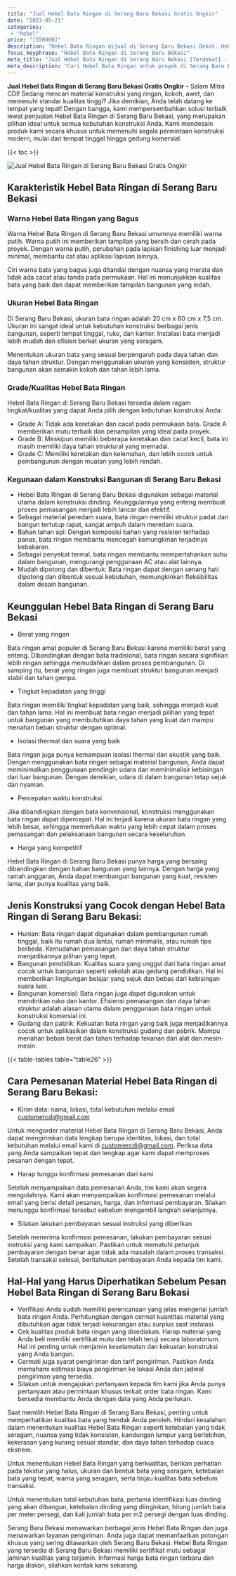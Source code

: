 ```yaml
---
title: "Jual Hebel Bata Ringan di Serang Baru Bekasi Gratis Ongkir"
date: "2023-05-21"
categories:
 - "hebel"
price: "[550000]"
description: "Hebel Bata Ringan dijual di Serang Baru Bekasi Dekat. Hebel Bata Ringan ini sering digunakan dalam proyek pembangunan sebagai material dinding yang kuat dan tahan lama. Hubungi kami untuk informasi lebih lanjut."
focus_keyphrase: "Hebel Bata Ringan di Serang Baru Bekasi"
meta_title: "Jual Hebel Bata Ringan di Serang Baru Bekasi [Terdekat] - CDI"
meta_description: "Cari Hebel Bata Ringan untuk proyek di Serang Baru Bekasi? Kami menyediakan Hebel Bata Ringan berkualitas untuk material dinding. Dapatkan penawaran terbaik sekarang."
---
```


**Jual Hebel Bata Ringan di Serang Baru Bekasi Gratis Ongkir** – Salam Mitra CDI! Sedang mencari material konstruksi yang ringan, kokoh, awet, dan memenuhi standar kualitas tinggi? Jika demikian, Anda telah datang ke tempat yang tepat! Dengan bangga, kami mempersembahkan solusi terbaik lewat penjualan Hebel Bata Ringan di Serang Baru Bekasi, yang merupakan pilihan ideal untuk semua kebutuhan konstruksi Anda. Kami mendesain produk kami secara khusus untuk memenuhi segala permintaan konstruksi modern, mulai dari tempat tinggal hingga gedung komersial.

{{< toc >}}

![Jual Hebel Bata Ringan di Serang Baru Bekasi Gratis Ongkir](/images/hebel/hebel-bataringan-31.jpg)

## Karakteristik Hebel Bata Ringan di Serang Baru Bekasi

### Warna Hebel Bata Ringan yang Bagus

Warna Hebel Bata Ringan di Serang Baru Bekasi umumnya memiliki warna putih. Warna putih ini memberikan tampilan yang bersih dan cerah pada proyek. Dengan warna putih, perubahan pada lapisan finishing luar menjadi minimal, membantu cat atau aplikasi lapisan lainnya.

Ciri warna bata yang bagus juga ditandai dengan nuansa yang merata dan tidak ada cacat atau tanda pada permukaan. Hal ini menunjukkan kualitas bata yang baik dan dapat memberikan tampilan bangunan yang indah.

### Ukuran Hebel Bata Ringan

Di Serang Baru Bekasi, ukuran bata ringan adalah 20 cm x 60 cm x 7,5 cm. Ukuran ini sangat ideal untuk kebutuhan konstruksi berbagai jenis bangunan, seperti tempat tinggal, ruko, dan kantor. Instalasi bata menjadi lebih mudah dan efisien berkat ukuran yang seragam.

Menentukan ukuran bata yang sesuai berpengaruh pada daya tahan dan daya tahan struktur. Dengan menggunakan ukuran yang konsisten, struktur bangunan akan semakin kokoh dan tahan lebih lama.

### Grade/Kualitas Hebel Bata Ringan

Hebel Bata Ringan di Serang Baru Bekasi tersedia dalam ragam tingkat/kualitas yang dapat Anda pilih dengan kebutuhan konstruksi Anda:

*   Grade A: Tidak ada keretakan dan cacat pada permukaan bata. Grade A memberikan mutu terbaik dan penampilan yang ideal pada proyek.
*   Grade B: Meskipun memiliki beberapa keretakan dan cacat kecil, bata ini masih memiliki daya tahan struktural yang memadai.
*   Grade C: Memiliki keretakan dan kelemahan, dan lebih cocok untuk pembangunan dengan muatan yang lebih rendah.

### Kegunaan dalam Konstruksi Bangunan di Serang Baru Bekasi

*   Hebel Bata Ringan di Serang Baru Bekasi digunakan sebagai material utama dalam konstruksi dinding. Keunggulannya yang enteng membuat proses pemasangan menjadi lebih lancar dan efektif.
*   Sebagai material peredam suara, bata ringan memiliki struktur padat dan bangun tertutup rapat, sangat ampuh dalam meredam suara.
*   Bahan tahan api: Dengan komposisi bahan yang resisten terhadap panas, bata ringan membantu mencegah kemungkinan terjadinya kebakaran.
*   Sebagai penyekat termal, bata ringan membantu mempertahankan suhu dalam bangunan, mengurangi penggunaan AC atau alat lainnya.
*   Mudah dipotong dan dibentuk: Bata ringan dapat dengan senang hati dipotong dan dibentuk sesuai kebutuhan, memungkinkan fleksibilitas dalam desain bangunan.

## Keunggulan Hebel Bata Ringan di Serang Baru Bekasi

*   Berat yang ringan

Bata ringan amat populer di Serang Baru Bekasi karena memiliki berat yang enteng. Dibandingkan dengan bata tradisional, bata ringan secara signifikan lebih ringan sehingga memudahkan dalam proses pembangunan. Di samping itu, berat yang ringan juga membuat struktur bangunan menjadi stabil dan tahan gempa.
*   Tingkat kepadatan yang tinggi

Bata ringan memiliki tingkat kepadatan yang baik, sehingga menjadi kuat dan tahan lama. Hal ini membuat bata ringan menjadi pilihan yang tepat untuk bangunan yang membutuhkan daya tahan yang kuat dan mampu menahan beban struktur dengan optimal.
*   Isolasi thermal dan suara yang baik

Bata ringan juga punya kemampuan isolasi thermal dan akustik yang baik. Dengan menggunakan bata ringan sebagai material bangunan, Anda dapat meminimalkan penggunaan pendingin udara dan meminimalisir kebisingan dari luar bangunan. Dengan demikian, udara di dalam bangunan tetap sejuk dan nyaman.
*   Percepatan waktu konstruksi

Jika dibandingkan dengan bata konvensional, konstruksi menggunakan bata ringan dapat dipercepat. Hal ini terjadi karena ukuran bata ringan yang lebih besar, sehingga memerlukan waktu yang lebih cepat dalam proses pemasangan dan pelaksanaan bangunan secara keseluruhan.
*   Harga yang kompetitif

Hebel Bata Ringan di Serang Baru Bekasi punya harga yang bersaing dibandingkan dengan bahan bangunan yang lainnya. Dengan harga yang ramah anggaran, Anda dapat membangun bangunan yang kuat, resisten lama, dan punya kualitas yang baik.

## Jenis Konstruksi yang Cocok dengan Hebel Bata Ringan di Serang Baru Bekasi:

*   Hunian: Bata ringan dapat digunakan dalam pembangunan rumah tinggal, baik itu rumah dua lantai, rumah minimalis, atau rumah tipe berbeda. Kemudahan pemasangan dan daya tahan struktur menjadikannya pilihan yang tepat.
*   Bangunan pendidikan: Kualitas suara yang unggul dari bata ringan amat cocok untuk bangunan seperti sekolah atau gedung pendidikan. Hal ini memberikan lingkungan belajar yang sejuk dan bebas dari kebisingan suara luar.
*   Bangunan komersial: Bata ringan juga dapat digunakan untuk mendirikan ruko dan kantor. Efisiensi pemasangan dan daya tahan struktur adalah alasan utama dalam penggunaan bata ringan untuk konstruksi komersial ini.
*   Gudang dan pabrik: Kekuatan bata ringan yang baik juga menjadikannya cocok untuk aplikasikan dalam konstruksi gudang dan pabrik. Mampu menahan beban berat dan tahan terhadap tekanan dari alat dan mesin-mesin.

{{< table-tables table="table26" >}}

## Cara Pemesanan Material Hebel Bata Ringan di Serang Baru Bekasi:

*   Kirim data: nama, lokasi, total kebutuhan melalui email customercdi@gmail.com

Untuk mengorder material Hebel Bata Ringan di Serang Baru Bekasi, Anda dapat mengirimkan data lengkap berupa identitas, lokasi, dan total kebutuhan melalui email kami di customercdi@gmail.com. Periksa data yang Anda sampaikan tepat dan lengkap agar kami dapat memproses pesanan dengan tepat.
*   Harap tunggu konfirmasi pemesanan dari kami

Setelah menyampaikan data pemesanan Anda, tim kami akan segera mengolahnya. Kami akan menyampaikan konfirmasi pemesanan melalui email yang berisi detail pesanan, harga, dan informasi pembayaran. Silakan menunggu konfirmasi tersebut sebelum mengambil langkah selanjutnya.
*   Silakan lakukan pembayaran sesuai instruksi yang diberikan

Setelah menerima konfirmasi pemesanan, lakukan pembayaran sesuai instruksi yang kami sampaikan. Pastikan untuk mematuhi petunjuk pembayaran dengan benar agar tidak ada masalah dalam proses transaksi. Setelah transaksi selesai, beritahukan pembayaran Anda kepada tim kami.

## Hal-Hal yang Harus Diperhatikan Sebelum Pesan Hebel Bata Ringan di Serang Baru Bekasi

*   Verifikasi Anda sudah memiliki perencanaan yang jelas mengenai jumlah bata ringan Anda. Perhitungkan dengan cermat kuantitas material yang dibutuhkan agar tidak terjadi kekurangan atau surplus saat instalasi.
*   Cek kualitas produk bata ringan yang disediakan. Harap material yang Anda beli memiliki sertifikat mutu dan telah teruji secara laboratorium. Hal ini penting untuk menjamin keselamatan dan kekuatan konstruksi yang Anda bangun.
*   Cermati juga syarat pengiriman dan tarif pengiriman. Pastikan Anda memahami estimasi biaya pengiriman ke lokasi Anda dan jadwal pengiriman yang tersedia.
*   Silakan untuk mengajukan pertanyaan kepada tim kami jika Anda punya pertanyaan atau permintaan khusus terkait order bata ringan. Kami bersedia membantu Anda dengan data yang Anda perlukan.

Saat memilih Hebel Bata Ringan di Serang Baru Bekasi, penting untuk memperhatikan kualitas bata yang hendak Anda peroleh. Hindari kesalahan dalam menentukan kualitas Hebel Bata Ringan seperti ketebalan yang tidak seragam, nuansa yang tidak konsisten, kandungan lumpur yang berlebihan, kekerasan yang kurang sesuai standar, dan daya tahan terhadap cuaca ekstrem.

Untuk menentukan Hebel Bata Ringan yang berkualitas, berikan perhatian pada tekstur yang halus, ukuran dan bentuk bata yang seragam, ketebalan bata yang tepat, warna yang seragam, serta tinjau kualitas bata sebelum transaksi.

Untuk menentukan total kebutuhan bata, pertama identifikasi luas dinding yang akan dibangun, ketebalan dinding yang diinginkan, hitung jumlah bata per meter persegi, dan kali jumlah bata per m2 persegi dengan luas dinding.

Serang Baru Bekasi menawarkan berbagai jenis Hebel Bata Ringan dan juga menawarkan layanan pengiriman. Anda juga dapat memanfaatkan potongan khusus yang sering ditawarkan oleh Serang Baru Bekasi. Hebel Bata Ringan yang tersedia di Serang Baru Bekasi memiliki sertifikat mutu sebagai jaminan kualitas yang terjamin. Informasi harga bata ringan terbaru dan harga diskon, silahkan kontak kami sekarang.